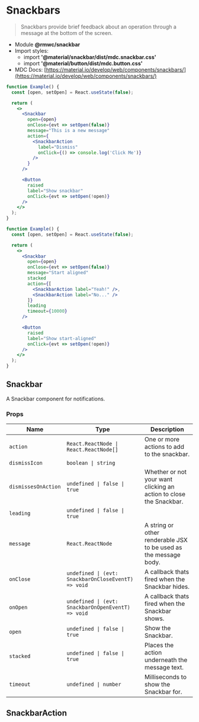 # Snackbars

> Snackbars provide brief feedback about an operation through a message at the bottom of the screen.

- Module **@rmwc/snackbar**
- Import styles:
  - import **'@material/snackbar/dist/mdc.snackbar.css'**
  - import **'@material/button/dist/mdc.button.css'**
- MDC Docs: [https://material.io/develop/web/components/snackbars/](https://material.io/develop/web/components/snackbars/)

```jsx
function Example() {
  const [open, setOpen] = React.useState(false);

  return (
    <>
      <Snackbar
        open={open}
        onClose={evt => setOpen(false)}
        message="This is a new message"
        action={
          <SnackbarAction
            label="Dismiss"
            onClick={() => console.log('Click Me')}
          />
        }
      />

      <Button
        raised
        label="Show snackbar"
        onClick={evt => setOpen(!open)}
      />
    </>
  );
}
```

```jsx
function Example() {
  const [open, setOpen] = React.useState(false);

  return (
    <>
      <Snackbar
        open={open}
        onClose={evt => setOpen(false)}
        message="Start aligned"
        stacked
        action={[
          <SnackbarAction label="Yeah!" />,
          <SnackbarAction label="No..." />
        ]}
        leading
        timeout={10000}
      />

      <Button
        raised
        label="Show start-aligned"
        onClick={evt => setOpen(!open)}
      />
    </>
  );
}
```

## Snackbar
A Snackbar component for notifications.

### Props

| Name | Type | Description |
|------|------|-------------|
| `action` | `React.ReactNode \| React.ReactNode[]` | One or more actions to add to the snackbar. |
| `dismissIcon` | `boolean \| string` |  |
| `dismissesOnAction` | `undefined \| false \| true` | Whether or not your want clicking an action to close the Snackbar. |
| `leading` | `undefined \| false \| true` |  |
| `message` | `React.ReactNode` | A string or other renderable JSX to be used as the message body. |
| `onClose` | `undefined \| (evt: SnackbarOnCloseEventT) => void` | A callback thats fired when the Snackbar hides. |
| `onOpen` | `undefined \| (evt: SnackbarOnOpenEventT) => void` | A callback thats fired when the Snackbar shows. |
| `open` | `undefined \| false \| true` | Show the Snackbar. |
| `stacked` | `undefined \| false \| true` | Places the action underneath the message text. |
| `timeout` | `undefined \| number` | Milliseconds to show the Snackbar for. |


## SnackbarAction


